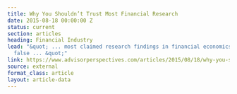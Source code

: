 ```yaml
---
title: Why You Shouldn’t Trust Most Financial Research
date: 2015-08-18 00:00:00 Z
status: current
section: articles
heading: Financial Industry
lead: "&quot; ... most claimed research findings in financial economics are likely
  false ... &quot;"
link: https://www.advisorperspectives.com/articles/2015/08/18/why-you-shouldn-t-trust-most-financial-research
source: external
format_class: article
layout: article-data
---
```


